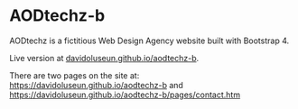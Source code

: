 # AODtechz-b

AODtechz is a fictitious Web Design Agency website built with Bootstrap 4.

Live version at [davidoluseun.github.io/aodtechz-b](https://davidoluseun.github.io/aodtechz-b).

There are two pages on the site at:
https://davidoluseun.github.io/aodtechz-b and
https://davidoluseun.github.io/aodtechz-b/pages/contact.htm
